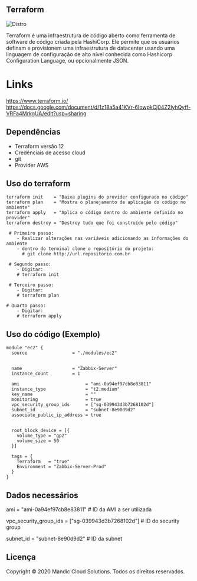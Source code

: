 ## Terraform
![Distro](https://img.shields.io/badge/terraform-zabbix-blue)

Terraform é uma infraestrutura de código aberto como ferramenta de software de código criada pela HashiCorp. 
Ele permite que os usuários definam e provisionem uma infraestrutura de datacenter usando uma linguagem de configuração 
de alto nível conhecida como Hashicorp Configuration Language, ou opcionalmente JSON.

# Links
https://www.terraform.io/
https://docs.google.com/document/d/1z18a5a41KVr-6IowpkCj04Z2lyhQyff-VRFa4MrkgUA/edit?usp=sharing

## Dependências
 - Terraform versão 12
 - Credênciais de acesso cloud
 - git 
 - Provider AWS
 

## Uso do terraform
``` 
terraform init    = "Baixa plugins do provider configurado no código"  
terraform plan    = "Mostra o planejamento de aplicação do código no ambiente"
terraform apply   = "Aplica o código dentro do ambiente definido no provider"
terraform destroy = "Destroy tudo que foi construído pelo código"

 # Primeiro passo:
    - Realizar alterações nas variáveis adicionando as informações do ambiente
	- dentro do terminal clone o reposítório do projeto:
	  # git clone http://url.repositorio.com.br

 # Segundo passo:
	- Digitar: 
	# terraform init

 # Terceiro passo:
	- Digitar:
	# terraform plan

# Quarto passo:
	- Digitar:
	# terraform apply
```



## Uso do código (Exemplo)
```
module "ec2" {
  source                 = "./modules/ec2"
  

  name                   = "Zabbix-Server"
  instance_count         = 1

  ami                         = "ami-0a94ef97cb8e83811"
  instance_type               = "t2.medium"
  key_name                    = ""
  monitoring                  = true
  vpc_security_group_ids      = ["sg-039943d3b7268102d"]
  subnet_id                   = "subnet-8e90d9d2"
  associate_public_ip_address = true
  

  root_block_device = [{
    volume_type = "gp2"
    volume_size = 50
  }]

  tags = {
    Terraform   = "true"
    Environment = "Zabbix-Server-Prod"
  }
}
```

## Dados necessários
ami                         = "ami-0a94ef97cb8e83811"   # ID da AMI a ser utilizada

vpc_security_group_ids      = ["sg-039943d3b7268102d"]  # ID do security group

subnet_id                   = "subnet-8e90d9d2"         # ID da subnet

## Licença
Copyright © 2020 Mandic Cloud Solutions. Todos os direitos reservados.






